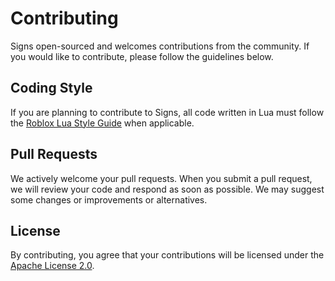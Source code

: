 # Contributing

Signs open-sourced and welcomes contributions from the community. If you would like to contribute, please follow the guidelines below.

## Coding Style

If you are planning to contribute to Signs, all code written in Lua must follow the [Roblox Lua Style Guide](https://roblox.github.io/lua-style-guide/) when applicable.

## Pull Requests

We actively welcome your pull requests. When you submit a pull request, we will review your code and respond as soon as possible. We may suggest some changes or improvements or alternatives.

## License

By contributing, you agree that your contributions will be licensed under the [Apache License 2.0](https://www.apache.org/licenses/LICENSE-2.0).
